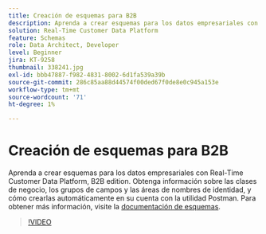 ```yaml
---
title: Creación de esquemas para B2B
description: Aprenda a crear esquemas para los datos empresariales con Real-Time Customer Data Platform, B2B edition.
solution: Real-Time Customer Data Platform
feature: Schemas
role: Data Architect, Developer
level: Beginner
jira: KT-9258
thumbnail: 338241.jpg
exl-id: bbb47887-f982-4831-8002-6d1fa539a39b
source-git-commit: 286c85aa88d44574f00ded67f0de8e0c945a153e
workflow-type: tm+mt
source-wordcount: '71'
ht-degree: 1%

---
```


# Creación de esquemas para B2B

Aprenda a crear esquemas para los datos empresariales con Real-Time Customer Data Platform, B2B edition. Obtenga información sobre las clases de negocio, los grupos de campos y las áreas de nombres de identidad, y cómo crearlas automáticamente en su cuenta con la utilidad Postman. Para obtener más información, visite la [documentación de esquemas](https://experienceleague.adobe.com/docs/experience-platform/xdm/home.html?lang=es).

>[!VIDEO](https://video.tv.adobe.com/v/338241?learn=on&enablevpops)
